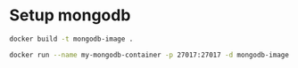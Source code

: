 # Setup mongodb

```bash
docker build -t mongodb-image .
```

```bash
docker run --name my-mongodb-container -p 27017:27017 -d mongodb-image
```
